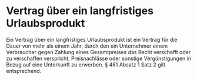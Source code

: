 # Vertrag über ein langfristiges Urlaubsprodukt

Ein Vertrag über ein langfristiges Urlaubsprodukt ist ein Vertrag für die Dauer von mehr als einem Jahr, durch den ein Unternehmer einem Verbraucher gegen Zahlung eines Gesamtpreises das Recht verschafft oder zu verschaffen verspricht, Preisnachlässe oder sonstige Vergünstigungen in Bezug auf eine Unterkunft zu erwerben. § 481 Absatz 1 Satz 2 gilt entsprechend. 


